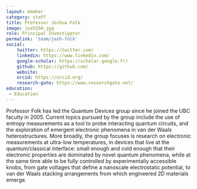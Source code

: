 ```yaml
---
layout: member
category: staff
title: Professor Joshua Folk
image: josh250.jpg
role: Principal Investigator
permalink: 'team/josh-folk'
social:
    twitter: https://twitter.com/
    linkedin: https://www.linkedin.com/
    google-scholar: https://scholar.google.fr/
    github: https://github.com/
    website:
    orcid: https://orcid.org/
    research-gate: https://www.researchgate.net/
education:
 - Education
---
```


Professor Folk has led the Quantum Devices group since he joined the UBC faculty in 2005. Current topics pursued by the group include the use of entropy measurements as a tool to probe interacting quantum circuits, and the exploration of emergent electronic phenomena in van der Waals heterostructures. More broadly, the group focuses is research on electronic measurements at ultra-low temperatures, in devices that live at the quantum/classical interface: small enough and cold enough that their electronic properties are dominated by novel quantum phenomena, while at the same time able to be fully controlled by experimentally accessible knobs, from gate voltages that define a nanoscale electrostatic potential, to van der Waals stacking arrangements from which engineered 2D materials emerge.